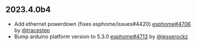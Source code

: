 ## 2023.4.0b4

- Add ethernet powerdown (fixes esphome/issues#4420) [esphome#4706](https://github.com/esphome/esphome/pull/4706) by [@tracestep](https://github.com/tracestep)
- Bump arduino platform version to 5.3.0 [esphome#4713](https://github.com/esphome/esphome/pull/4713) by [@jesserockz](https://github.com/jesserockz)

